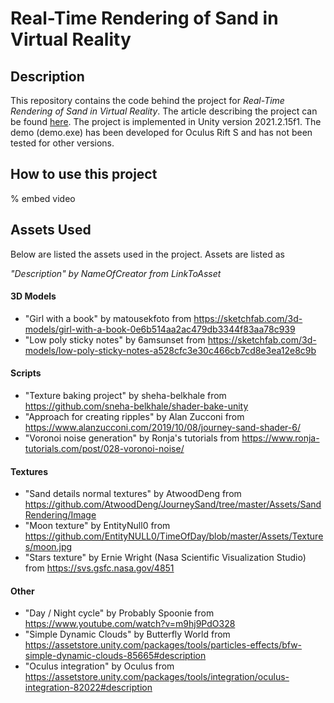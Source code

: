 # Real-Time Rendering of Sand in Virtual Reality

## Description

This repository contains the code behind the project for _Real-Time Rendering of Sand in Virtual Reality_. 
The article describing the project can be found [here](https://www.google.com/webhp?hl=da&sa=X&ved=0ahUKEwja-9SS5tn3AhVxSvEDHbrrB04QPAgI). 
The project is implemented in Unity version 2021.2.15f1.
The demo (demo.exe) has been developed for Oculus Rift S and has not been tested for other versions. 

## How to use this project

% embed video

## Assets Used

Below are listed the assets used in the project. 
Assets are listed as 

_"Description" by NameOfCreator from LinkToAsset_

#### 3D Models

- "Girl with a book" by matousekfoto from https://sketchfab.com/3d-models/girl-with-a-book-0e6b514aa2ac479db3344f83aa78c939
- "Low poly sticky notes" by 6amsunset from https://sketchfab.com/3d-models/low-poly-sticky-notes-a528cfc3e30c466cb7cd8e3ea12e8c9b 

#### Scripts

- "Texture baking project" by sheha-belkhale from https://github.com/sneha-belkhale/shader-bake-unity 
- "Approach for creating ripples" by Alan Zucconi from https://www.alanzucconi.com/2019/10/08/journey-sand-shader-6/ 
- "Voronoi noise generation" by Ronja's tutorials from https://www.ronja-tutorials.com/post/028-voronoi-noise/

#### Textures

- "Sand details normal textures" by AtwoodDeng from https://github.com/AtwoodDeng/JourneySand/tree/master/Assets/SandRendering/Image
- "Moon texture" by EntityNull0 from https://github.com/EntityNULL0/TimeOfDay/blob/master/Assets/Textures/moon.jpg
- "Stars texture" by Ernie Wright (Nasa Scientific Visualization Studio) from https://svs.gsfc.nasa.gov/4851

#### Other

- "Day / Night cycle" by Probably Spoonie from https://www.youtube.com/watch?v=m9hj9PdO328
- "Simple Dynamic Clouds" by Butterfly World from https://assetstore.unity.com/packages/tools/particles-effects/bfw-simple-dynamic-clouds-85665#description 
- "Oculus integration" by Oculus from https://assetstore.unity.com/packages/tools/integration/oculus-integration-82022#description

